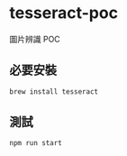 # tesseract-poc

圖片辨識 POC

## 必要安裝

```bash
brew install tesseract
```

## 測試

```
npm run start
```
